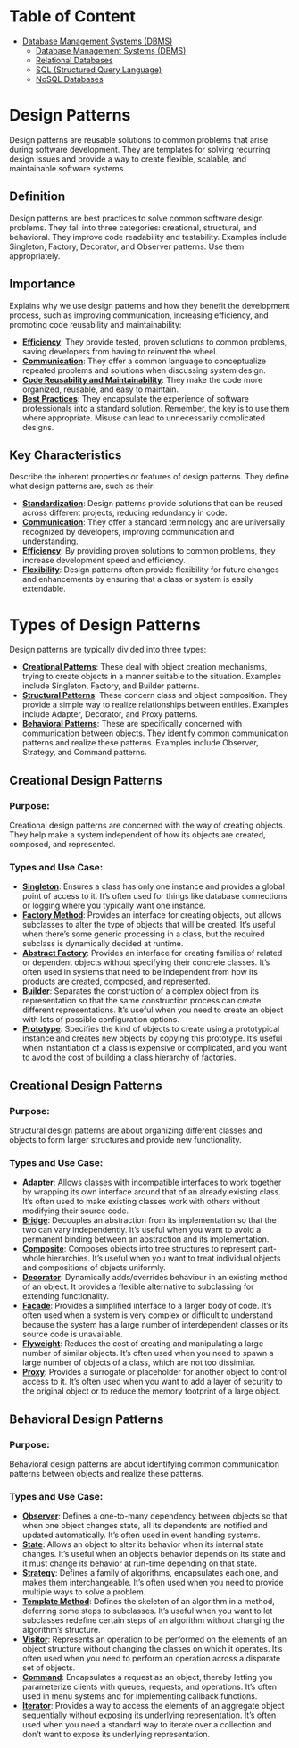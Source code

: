 # Table of Content
- [Database Management Systems (DBMS)](#database-management-systems-dbms)
  - [Database Management Systems (DBMS)](#database-management-systems-dbms-1)
  - [Relational Databases](#relational-databases)
  - [SQL (Structured Query Language)](#sql-structured-query-language)
  - [NoSQL Databases](#nosql-databases)


 
# Design Patterns
Design patterns are reusable solutions to common problems that arise during software development. 
They are templates for solving recurring design issues and provide a way to create flexible, scalable, and maintainable software systems.

## Definition
Design patterns are best practices to solve common software design problems. They fall into three categories: creational, structural, and behavioral. 
They improve code readability and testability. Examples include Singleton, Factory, Decorator, and Observer patterns. Use them appropriately.

## Importance
Explains why we use design patterns and how they benefit the development process, such as improving communication, increasing efficiency, and promoting code reusability and maintainability:
- <ins>**Efficiency**</ins>: They provide tested, proven solutions to common problems, saving developers from having to reinvent the wheel.
- <ins>**Communication**</ins>: They offer a common language to conceptualize repeated problems and solutions when discussing system design.
- <ins>**Code Reusability and Maintainability**</ins>: They make the code more organized, reusable, and easy to maintain.
- <ins>**Best Practices**</ins>: They encapsulate the experience of software professionals into a standard solution. Remember, the key is to use them where appropriate. Misuse can lead to unnecessarily complicated designs.

## Key Characteristics
Describe the inherent properties or features of design patterns. They define what design patterns are, such as their:
- <ins>**Standardization**</ins>: Design patterns provide solutions that can be reused across different projects, reducing redundancy in code.
- <ins>**Communication**</ins>: They offer a standard terminology and are universally recognized by developers, improving communication and understanding.
- <ins>**Efficiency**</ins>: By providing proven solutions to common problems, they increase development speed and efficiency.
- <ins>**Flexibility**</ins>: Design patterns often provide flexibility for future changes and enhancements by ensuring that a class or system is easily extendable.





# Types of Design Patterns
Design patterns are typically divided into three types:
- <ins>**Creational Patterns**</ins>: These deal with object creation mechanisms, trying to create objects in a manner suitable to the situation. Examples include Singleton, Factory, and Builder patterns.
- <ins>**Structural Patterns**</ins>: These concern class and object composition. They provide a simple way to realize relationships between entities. Examples include Adapter, Decorator, and Proxy patterns.
- <ins>**Behavioral Patterns**</ins>: These are specifically concerned with communication between objects. They identify common communication patterns and realize these patterns. Examples include Observer, Strategy, and Command patterns.

## Creational Design Patterns

### Purpose:
Creational design patterns are concerned with the way of creating objects. They help make a system independent of how its objects are created, composed, and represented.

### Types and Use Case:
- <ins>**Singleton**</ins>: Ensures a class has only one instance and provides a global point of access to it. It’s often used for things like database connections or logging where you typically want one instance.
- <ins>**Factory Method**</ins>: Provides an interface for creating objects, but allows subclasses to alter the type of objects that will be created. It’s useful when there’s some generic processing in a class, but the required subclass is dynamically decided at runtime.
- <ins>**Abstract Factory**</ins>: Provides an interface for creating families of related or dependent objects without specifying their concrete classes. It’s often used in systems that need to be independent from how its products are created, composed, and represented.
- <ins>**Builder**</ins>: Separates the construction of a complex object from its representation so that the same construction process can create different representations. It’s useful when you need to create an object with lots of possible configuration options.
- <ins>**Prototype**</ins>: Specifies the kind of objects to create using a prototypical instance and creates new objects by copying this prototype. It’s useful when instantiation of a class is expensive or complicated, and you want to avoid the cost of building a class hierarchy of factories.



## Creational Design Patterns

### Purpose:
Structural design patterns are about organizing different classes and objects to form larger structures and provide new functionality.

### Types and Use Case:
- <ins>**Adapter**</ins>: Allows classes with incompatible interfaces to work together by wrapping its own interface around that of an already existing class. It’s often used to make existing classes work with others without modifying their source code.
- <ins>**Bridge**</ins>: Decouples an abstraction from its implementation so that the two can vary independently. It’s useful when you want to avoid a permanent binding between an abstraction and its implementation.
- <ins>**Composite**</ins>: Composes objects into tree structures to represent part-whole hierarchies. It’s useful when you want to treat individual objects and compositions of objects uniformly.
- <ins>**Decorator**</ins>: Dynamically adds/overrides behaviour in an existing method of an object. It provides a flexible alternative to subclassing for extending functionality.
- <ins>**Facade**</ins>: Provides a simplified interface to a larger body of code. It’s often used when a system is very complex or difficult to understand because the system has a large number of interdependent classes or its source code is unavailable.
- <ins>**Flyweight**</ins>: Reduces the cost of creating and manipulating a large number of similar objects. It’s often used when you need to spawn a large number of objects of a class, which are not too dissimilar.
- <ins>**Proxy**</ins>: Provides a surrogate or placeholder for another object to control access to it. It’s often used when you want to add a layer of security to the original object or to reduce the memory footprint of a large object.



## Behavioral Design Patterns

### Purpose:
Behavioral design patterns are about identifying common communication patterns between objects and realize these patterns.

### Types and Use Case:
- <ins>**Observer**</ins>: Defines a one-to-many dependency between objects so that when one object changes state, all its dependents are notified and updated automatically. It’s often used in event handling systems.
- <ins>**State**</ins>: Allows an object to alter its behavior when its internal state changes. It’s useful when an object’s behavior depends on its state and it must change its behavior at run-time depending on that state.
- <ins>**Strategy**</ins>: Defines a family of algorithms, encapsulates each one, and makes them interchangeable. It’s often used when you need to provide multiple ways to solve a problem.
- <ins>**Template Method**</ins>: Defines the skeleton of an algorithm in a method, deferring some steps to subclasses. It’s useful when you want to let subclasses redefine certain steps of an algorithm without changing the algorithm’s structure.
- <ins>**Visitor**</ins>: Represents an operation to be performed on the elements of an object structure without changing the classes on which it operates. It’s often used when you need to perform an operation across a disparate set of objects.
- <ins>**Command**</ins>: Encapsulates a request as an object, thereby letting you parameterize clients with queues, requests, and operations. It’s often used in menu systems and for implementing callback functions.
- <ins>**Iterator**</ins>: Provides a way to access the elements of an aggregate object sequentially without exposing its underlying representation. It’s often used when you need a standard way to iterate over a collection and don’t want to expose its underlying representation.




